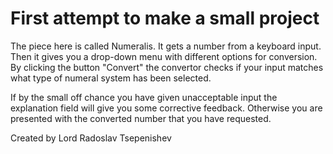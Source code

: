 # First attempt to make a small project

The piece here is called Numeralis.
It gets a number from a keyboard input.
Then it gives you a drop-down menu with different options for conversion.
By clicking the button "Convert" the convertor checks if your input matches what type of numeral system has been selected.

If by the small off chance you have given unacceptable input the explanation field will give you some corrective feedback.
Otherwise you are presented with the converted number that you have requested.


Created by Lord Radoslav Tsepenishev
